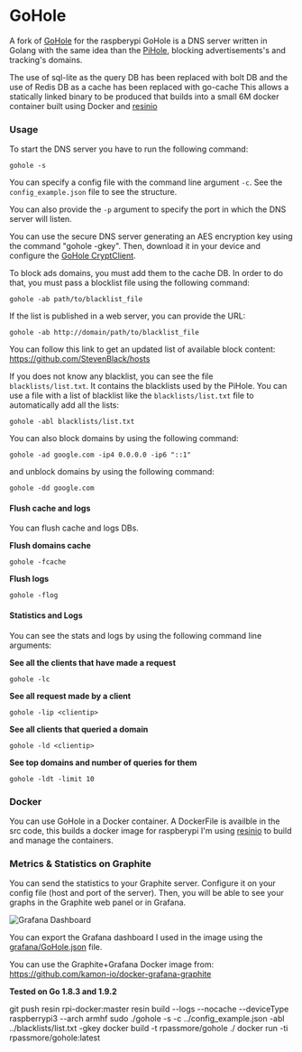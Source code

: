 # GoHole

A fork of [GoHole](https://github.com/segura2010/GoHole) for the raspberypi 
GoHole is a DNS server written in Golang with the same idea than the [PiHole](https://pi-hole.net), blocking advertisements's and tracking's domains.

The use of sql-lite as the query DB has been replaced with bolt DB and the use of Redis DB as a cache has been replaced with go-cache
This allows a statically linked binary to be produced that builds into a small 6M docker container built using Docker and [resinio](https://resin.io/) 


### Usage

To start the DNS server you have to run the following command:

`gohole -s`

You can specify a config file with the command line argument `-c`. See the `config_example.json` file to see the structure. 

You can also provide the `-p` argument to specify the port in which the DNS server will listen.

You can use the secure DNS server generating an AES encryption key using the command "gohole -gkey". Then, download it in your device and configure the [GoHole CryptClient](https://github.com/segura2010/GoHole-CryptClient).

To block ads domains, you must add them to the cache DB. In order to do that, you must pass a blocklist file using the following command:

`gohole -ab path/to/blacklist_file`

If the list is published in a web server, you can provide the URL: 

`gohole -ab http://domain/path/to/blacklist_file`

You can follow this link to get an updated list of available block content:
https://github.com/StevenBlack/hosts

If you does not know any blacklist, you can see the file `blacklists/list.txt`. It contains the blacklists used by the PiHole. You can use a file with a list of blacklist like the `blacklists/list.txt` file to automatically add all the lists:

`gohole -abl blacklists/list.txt`

You can also block domains by using the following command:

`gohole -ad google.com -ip4 0.0.0.0 -ip6 "::1"`

and unblock domains by using the following command:

`gohole -dd google.com`

#### Flush cache and logs

You can flush cache and logs DBs.

**Flush domains cache**

`gohole -fcache`

**Flush logs**

`gohole -flog`


#### Statistics and Logs

You can see the stats and logs by using the following command line arguments:

**See all the clients that have made a request**

`gohole -lc`

**See all request made by a client**

`gohole -lip <clientip>`

**See all clients that queried a domain**

`gohole -ld <clientip>`

**See top domains and number of queries for them**

`gohole -ldt -limit 10`

### Docker

You can use GoHole in a Docker container. 
A DockerFile is availble in the src code, this builds a docker image for raspberypi 
I'm using [resinio](https://resin.io/) to build and manage the containers.

### Metrics & Statistics on Graphite

You can send the statistics to your Graphite server. Configure it on your config file (host and port of the server). Then, you will be able to see your graphs in the Graphite web panel or in Grafana.

![Grafana Dashboard](http://i.imgur.com/6eK98At.png)

You can export the Grafana dashboard I used in the image using the [grafana/GoHole.json](https://github.com/segura2010/GoHole/tree/master/grafana/GoHole.json) file.

You can use the Graphite+Grafana Docker image from: https://github.com/kamon-io/docker-grafana-graphite


**Tested on Go 1.8.3 and 1.9.2**


git push resin rpi-docker:master
resin build --logs --nocache --deviceType raspberrypi3 --arch armhf
sudo ./gohole -s -c ../config_example.json -abl ../blacklists/list.txt -gkey
docker build -t rpassmore/gohole ./
docker run -ti rpassmore/gohole:latest
